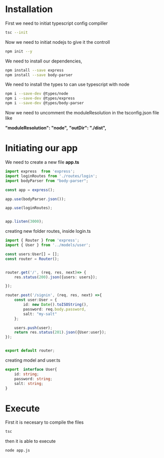 

# Installation

First we need to initiat typescript config compiller

```bash
tsc --init
```

Now we need to initiat nodejs to give it the controll

```bash
npm init --y
```

We need to install our dependencies, 

```bash
npm install --save express
npm install --save body-parser
```

We need to install the types to can use typescript with node

```bash
npm i --save-dev @types/node
npm i --save-dev @types/express
npm i --save-dev @types/body-parser
```

Now we need to uncomment the moduleResolution in the tsconfig.json file like 

**"moduleResolution": "node",**
**"outDir": "./dist",**


# Initiating our app

We need to create a new file **app.ts**


```javascript
import express  from 'express';
import loginRoutes from './routes/login';
import bodyParser from "body-parser";

const app = express();

app.use(bodyParser.json());

app.use(loginRoutes);


app.listen(3000);
```


creating new folder routes, inside login.ts

```typescript
import { Router } from 'express';
import { User } from '../models/user';

const users:User[] = [];
const router = Router();


router.get('/', (req, res, next)=> {
    res.status(200).json({users: users});

});

router.post('/signin', (req, res, next) =>{
    const user:User = {
        id: new Date().toISOString(),
        password: req.body.password,
        salt: "my-salt"
    };

    users.push(user);
    return res.status(201).json({User:user});
});


export default router;
```


creating model and user.ts

```typescript
export  interface User{
    id: string;
    password: string;
    salt: string;
}
```

# Execute

First it is necesary to compile the files

```bash
tsc
```

then it is able to execute

```bash
node app.js
```
